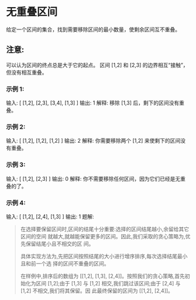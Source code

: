 # 无重叠区间
给定一个区间的集合，找到需要移除区间的最小数量，使剩余区间互不重叠。

## 注意:
可以认为区间的终点总是大于它的起点。
区间 [1,2] 和 [2,3] 的边界相互“接触”，但没有相互重叠。

### 示例 1:
输入: [ [1,2], [2,3], [3,4], [1,3] ]
输出: 1
解释: 移除 [1,3] 后，剩下的区间没有重叠。

### 示例 2:
输入: [ [1,2], [1,2], [1,2] ]
输出: 2
解释: 你需要移除两个 [1,2] 来使剩下的区间没有重叠。

### 示例 3:
输入: [ [1,2], [2,3] ]
输出: 0
解释: 你不需要移除任何区间，因为它们已经是无重叠的了。


### 示例 4:
输入: [ [1,2], [2,4], [1,3] ]
输出: 1
题解:
> 在选择要保留区间时,区间的结尾十分重要:选择的区间结尾越小,余留给其它区间的空间
> 就越大,就越能保留更多的区间。因此,我们采取的贪心策略为,优先保留结尾小且不相交的区
> 间。
>
> 具体实现方法为,先把区间按照结尾的大小进行增序排序,每次选择结尾最小且和前一个选
> 择的区间不重叠的区间。
>
> 在样例中,排序后的数组为 [[1,2], [1,3], [2,4]]。按照我们的贪心策略,首先初始化为区间
> [1,2];由于 [1,3] 与 [1,2] 相交,我们跳过该区间;由于 [2,4] 与 [1,2] 不相交,我们将其保留。因
> 此最终保留的区间为 [[1,2], [2,4]]。
